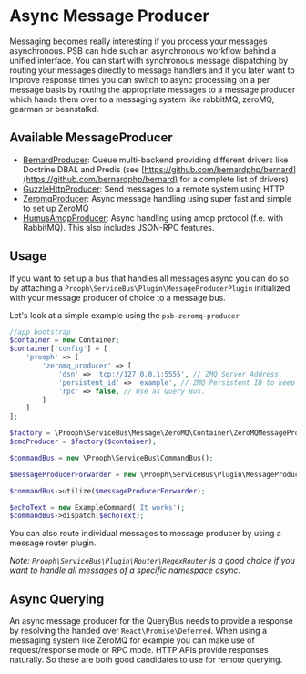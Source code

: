 # Async Message Producer

Messaging becomes really interesting if you process your messages asynchronous. PSB can
hide such an asynchronous workflow behind a unified interface. You can start with synchronous message
dispatching by routing your messages directly to message handlers and if you later want to improve response
times you can switch to async processing on a per message basis by routing the appropriate messages to a
message producer which hands them over to a messaging system like rabbitMQ, zeroMQ, gearman or beanstalkd.

## Available MessageProducer

- [BernardProducer](https://github.com/prooph/psb-bernard-producer): Queue multi-backend providing different
  drivers like Doctrine DBAL and Predis (see
  [https://github.com/bernardphp/bernard](https://github.com/bernardphp/bernard) for a complete list of drivers)
- [GuzzleHttpProducer](https://github.com/prooph/psb-http-producer): Send messages to a remote system using
  HTTP
- [ZeromqProducer](https://github.com/prooph/psb-zeromq-producer): Async message handling using super fast
and simple to set up ZeroMQ
- [HumusAmqpProducer](https://github.com/prooph/humus-amqp-producer): Async handling using amqp protocol
(f.e. with RabbitMQ). This also includes JSON-RPC features.

## Usage

If you want to set up a bus that handles all messages async you can do so by attaching a
`Prooph\ServiceBus\Plugin\MessageProducerPlugin` initialized with your message producer of choice
to a message bus.

Let's look at a simple example using the `psb-zeromq-producer`

```php
//app bootstrap
$container = new Container;
$container['config'] = [
    'prooph' => [
        'zeromq_producer' => [
            'dsn' => 'tcp://127.0.0.1:5555', // ZMQ Server Address.
            'persistent_id' => 'example', // ZMQ Persistent ID to keep connections alive between requests.
            'rpc' => false, // Use as Query Bus.
        ]
    ]
];

$factory = \Prooph\ServiceBus\Message\ZeroMQ\Container\ZeroMQMessageProducerFactory;
$zmqProducer = $factory($container);

$commandBus = new \Prooph\ServiceBus\CommandBus();

$messageProducerForwarder = new \Prooph\ServiceBus\Plugin\MessageProducerPlugin($zmqProducer);

$commandBus->utilize($messageProducerForwarder);

$echoText = new ExampleCommand('It works');
$commandBus->dispatch($echoText);
```

You can also route individual messages to message producer by using a message router plugin.

*Note: `Prooph\ServiceBus\Plugin\Router\RegexRouter` is a good choice
if you want to handle all messages of a specific namespace async.*

## Async Querying

An async message producer for the QueryBus needs to provide a response by resolving the handed over
`React\Promise\Deferred`. When using a messaging system like ZeroMQ for example you can make use of
request/response mode or RPC mode. HTTP APIs provide responses naturally. So these are both good
candidates to use for remote querying.
